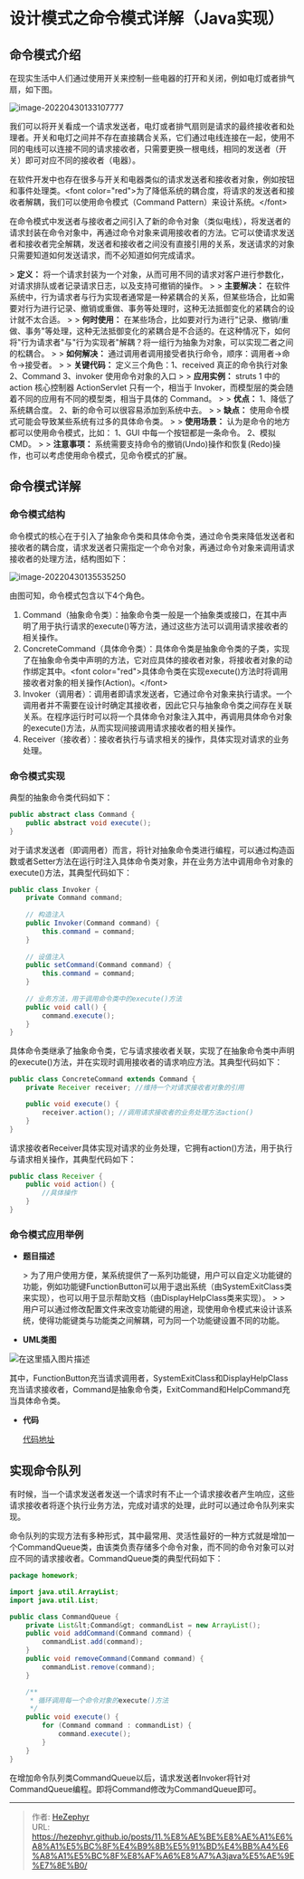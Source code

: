 # 设计模式之命令模式详解（Java实现）

## 命令模式介绍

在现实生活中人们通过使用开关来控制一些电器的打开和关闭，例如电灯或者排气扇，如下图。

![image-20220430133107777](https://raw.githubusercontent.com/unique-pure/NewPicGoLibrary/main/img/0a2cc91d8f957073bf2d39beb425e9bd-20231125212109454.png)

我们可以将开关看成一个请求发送者，电灯或者排气扇则是请求的最终接收者和处理者。开关和电灯之间并不存在直接耦合关系，它们通过电线连接在一起，使用不同的电线可以连接不同的请求接收者，只需要更换一根电线，相同的发送者（开关）即可对应不同的接收者（电器）。

在软件开发中也存在很多与开关和电器类似的请求发送者和接收者对象，例如按钮和事件处理类。&lt;font color=&#34;red&#34;&gt;为了降低系统的耦合度，将请求的发送者和接收者解耦，我们可以使用命令模式（Command Pattern）来设计系统。&lt;/font&gt;

在命令模式中发送者与接收者之间引入了新的命令对象（类似电线），将发送者的请求封装在命令对象中，再通过命令对象来调用接收者的方法。它可以使请求发送者和接收者完全解耦，发送者和接收者之间没有直接引用的关系，发送请求的对象只需要知道如何发送请求，而不必知道如何完成请求。

&gt; **定义：** 将一个请求封装为一个对象，从而可用不同的请求对客户进行参数化，对请求排队或者记录请求日志，以及支持可撤销的操作。
&gt;
&gt; **主要解决：** 在软件系统中，行为请求者与行为实现者通常是一种紧耦合的关系，但某些场合，比如需要对行为进行记录、撤销或重做、事务等处理时，这种无法抵御变化的紧耦合的设计就不太合适。
&gt;
&gt; **何时使用：** 在某些场合，比如要对行为进行&#34;记录、撤销/重做、事务&#34;等处理，这种无法抵御变化的紧耦合是不合适的。在这种情况下，如何将&#34;行为请求者&#34;与&#34;行为实现者&#34;解耦？将一组行为抽象为对象，可以实现二者之间的松耦合。
&gt;
&gt; **如何解决：** 通过调用者调用接受者执行命令，顺序：调用者→命令→接受者。
&gt;
&gt; **关键代码：** 定义三个角色：1、received 真正的命令执行对象 2、Command 3、invoker 使用命令对象的入口
&gt;
&gt; **应用实例：** struts 1 中的 action 核心控制器 ActionServlet 只有一个，相当于 Invoker，而模型层的类会随着不同的应用有不同的模型类，相当于具体的 Command。
&gt;
&gt; **优点：** 1、降低了系统耦合度。 2、新的命令可以很容易添加到系统中去。
&gt;
&gt; **缺点：** 使用命令模式可能会导致某些系统有过多的具体命令类。
&gt;
&gt; **使用场景：** 认为是命令的地方都可以使用命令模式，比如： 1、GUI 中每一个按钮都是一条命令。 2、模拟 CMD。
&gt;
&gt; **注意事项：** 系统需要支持命令的撤销(Undo)操作和恢复(Redo)操作，也可以考虑使用命令模式，见命令模式的扩展。

## 命令模式详解

### 命令模式结构

命令模式的核心在于引入了抽象命令类和具体命令类，通过命令类来降低发送者和接收者的耦合度，请求发送者只需指定一个命令对象，再通过命令对象来调用请求接收者的处理方法，结构图如下：

![image-20220430135535250](https://raw.githubusercontent.com/unique-pure/NewPicGoLibrary/main/img/804efd921798edcb4146c22d0e3e6749.png)

由图可知，命令模式包含以下4个角色。

1. Command（抽象命令类）：抽象命令类一般是一个抽象类或接口，在其中声明了用于执行请求的execute()等方法，通过这些方法可以调用请求接收者的相关操作。
2. ConcreteCommand（具体命令类）：具体命令类是抽象命令类的子类，实现了在抽象命令类中声明的方法，它对应具体的接收者对象，将接收者对象的动作绑定其中。&lt;font color=&#34;red&#34;&gt;具体命令类在实现execute()方法时将调用接收者对象的相关操作(Action)。&lt;/font&gt;
3. Invoker（调用者）：调用者即请求发送者，它通过命令对象来执行请求。一个调用者并不需要在设计时确定其接收者，因此它只与抽象命令类之间存在关联关系。在程序运行时可以将一个具体命令对象注入其中，再调用具体命令对象的execute()方法，从而实现间接调用请求接收者的相关操作。
4. Receiver（接收者）：接收者执行与请求相关的操作，具体实现对请求的业务处理。

### 命令模式实现

典型的抽象命令类代码如下：

```java
public abstract class Command {
    public abstract void execute();
}
```

对于请求发送者（即调用者）而言，将针对抽象命令类进行编程，可以通过构造函数或者Setter方法在运行时注入具体命令类对象，并在业务方法中调用命令对象的execute()方法，其典型代码如下：

```java
public class Invoker {
    private Command command;
    
    // 构造注入
    public Invoker(Command command) {
        this.command = command;
    }
    
    // 设值注入
    public setCommand(Command command) {
        this.command = command;
    }
    
    // 业务方法，用于调用命令类中的execute()方法
    public void call() {
        command.execute();
    }
}
```

具体命令类继承了抽象命令类，它与请求接收者关联，实现了在抽象命令类中声明的execute()方法，并在实现时调用接收者的请求响应方法。其典型代码如下：

```java
public class ConcreteCommand extends Command {
    private Receiver receiver; //维持一个对请求接收者对象的引用

    public void execute() {
        receiver.action(); //调用请求接收者的业务处理方法action()
    }
}
```

请求接收者Receiver具体实现对请求的业务处理，它拥有action()方法，用于执行与请求相关操作，其典型代码如下：

```java
public class Receiver {
    public void action() {
        //具体操作
    }
}
```

### 命令模式应用举例

* **题目描述**

	&gt; 为了用户使用方便，某系统提供了一系列功能键，用户可以自定义功能键的功能，例如功能键FunctionButton可以用于退出系统（由SystemExitClass类来实现），也可以用于显示帮助文档（由DisplayHelpClass类来实现）。
	&gt;
	&gt; 用户可以通过修改配置文件来改变功能键的用途，现使用命令模式来设计该系统，使得功能键类与功能类之间解耦，可为同一个功能键设置不同的功能。

* **UML类图**

![在这里插入图片描述](https://raw.githubusercontent.com/unique-pure/NewPicGoLibrary/main/img/a291b90eb8cd4690a650084d0a446427.png)



  其中，FunctionButton充当请求调用者，SystemExitClass和DisplayHelpClass充当请求接收者，Command是抽象命令类，ExitCommand和HelpCommand充当具体命令类。

* **代码**

	[代码地址](https://github.com/unique-pure/designpattern_code/tree/main/src/command_pattern)

## 实现命令队列

有时候，当一个请求发送者发送一个请求时有不止一个请求接收者产生响应，这些请求接收者将逐个执行业务方法，完成对请求的处理，此时可以通过命令队列来实现。

命令队列的实现方法有多种形式，其中最常用、灵活性最好的一种方式就是增加一个CommandQueue类，由该类负责存储多个命令对象，而不同的命令对象可以对应不同的请求接收者。CommandQueue类的典型代码如下：

```java
package homework;

import java.util.ArrayList;
import java.util.List;

public class CommandQueue {
    private List&lt;Command&gt; commandList = new ArrayList();
    public void addCommand(Command command) {
        commandList.add(command);
    }
    public void removeCommand(Command command) {
        commandList.remove(command);
    }

    /**
     * 循环调用每一个命令对象的execute()方法
     */
    public void execute() {
        for (Command command : commandList) {
            command.execute();
        }
    }
}
```

在增加命令队列类CommandQueue以后，请求发送者Invoker将针对CommandQueue编程。即将Command修改为CommandQueue即可。

---

> 作者: [HeZephyr](https://github.com/HeZephyr)  
> URL: https://hezephyr.github.io/posts/11.%E8%AE%BE%E8%AE%A1%E6%A8%A1%E5%BC%8F%E4%B9%8B%E5%91%BD%E4%BB%A4%E6%A8%A1%E5%BC%8F%E8%AF%A6%E8%A7%A3java%E5%AE%9E%E7%8E%B0/  

